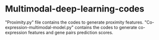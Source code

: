# Multimodal-deep-learning-codes
"Proximity.py" file contains the codes to generate proximity features.
"Co-expression-multimodal-model.py" contains the codes to generate co-expression features and gene pairs prediction scores.
